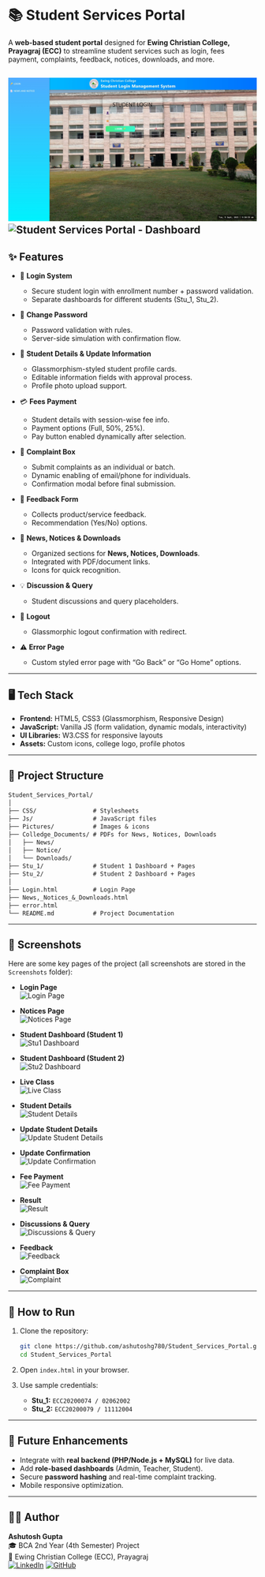 # 📚 Student Services Portal  

A **web-based student portal** designed for **Ewing Christian College, Prayagraj (ECC)** to streamline student services such as login, fees payment, complaints, feedback, notices, downloads, and more.  

![Student Services Portal - Login](Screenshots/1.Login_Page.jpeg)  
![Student Services Portal - Dashboard](Screenshots/3.Stu1_Dashboard.png)  
---
## ✨ Features

* 🔑 **Login System**

  * Secure student login with enrollment number + password validation.
  * Separate dashboards for different students (Stu\_1, Stu\_2).

* 🔄 **Change Password**

  * Password validation with rules.
  * Server-side simulation with confirmation flow.

* 📝 **Student Details & Update Information**

  * Glassmorphism-styled student profile cards.
  * Editable information fields with approval process.
  * Profile photo upload support.

* 💳 **Fees Payment**

  * Student details with session-wise fee info.
  * Payment options (Full, 50%, 25%).
  * Pay button enabled dynamically after selection.

* 📢 **Complaint Box**

  * Submit complaints as an individual or batch.
  * Dynamic enabling of email/phone for individuals.
  * Confirmation modal before final submission.

* 💬 **Feedback Form**

  * Collects product/service feedback.
  * Recommendation (Yes/No) options.

* 📰 **News, Notices & Downloads**

  * Organized sections for **News, Notices, Downloads**.
  * Integrated with PDF/document links.
  * Icons for quick recognition.

* 💡 **Discussion & Query**

  * Student discussions and query placeholders.

* 🚪 **Logout**

  * Glassmorphic logout confirmation with redirect.

* ⚠️ **Error Page**

  * Custom styled error page with “Go Back” or “Go Home” options.

---

## 🖥️ Tech Stack

* **Frontend:** HTML5, CSS3 (Glassmorphism, Responsive Design)
* **JavaScript:** Vanilla JS (form validation, dynamic modals, interactivity)
* **UI Libraries:** W3.CSS for responsive layouts
* **Assets:** Custom icons, college logo, profile photos

---

## 📂 Project Structure

```
Student_Services_Portal/
│
├── CSS/                # Stylesheets
├── Js/                 # JavaScript files
├── Pictures/           # Images & icons
├── Colledge_Documents/ # PDFs for News, Notices, Downloads
│   ├── News/
│   ├── Notice/
│   └── Downloads/
├── Stu_1/              # Student 1 Dashboard + Pages
├── Stu_2/              # Student 2 Dashboard + Pages
│
├── Login.html          # Login Page
├── News,_Notices_&_Downloads.html
├── error.html
└── README.md           # Project Documentation
```

---
## 📸 Screenshots  

Here are some key pages of the project (all screenshots are stored in the `Screenshots` folder):  

- **Login Page**  
  ![Login Page](Screenshots/1.Login_Page.png)  

- **Notices Page**  
  ![Notices Page](Screenshots/2.Notices_Page.png)  

- **Student Dashboard (Student 1)**  
  ![Stu1 Dashboard](Screenshots/3.Stu1_Dashboard.png)  

- **Student Dashboard (Student 2)**  
  ![Stu2 Dashboard](Screenshots/4.Stu2_Dashboard.png)  

- **Live Class**  
  ![Live Class](Screenshots/5.Live_Class.png)  

- **Student Details**  
  ![Student Details](Screenshots/6.Students_Details.png)  

- **Update Student Details**  
  ![Update Student Details](Screenshots/7.Students_Details_Update.png)  

- **Update Confirmation**  
  ![Update Confirmation](Screenshots/7.Students_Details_Update_Confermation_Blur.png)  

- **Fee Payment**  
  ![Fee Payment](Screenshots/8.Fee_Payment.png)  

- **Result**  
  ![Result](Screenshots/9.Result.png)  

- **Discussions & Query**  
  ![Discussions & Query](Screenshots/10.Discussions_&_Query.png)  

- **Feedback**  
  ![Feedback](Screenshots/11.Feedback.png)  

- **Complaint Box**  
  ![Complaint](Screenshots/12.Complaint.png)  

---

## 🚀 How to Run

1. Clone the repository:

   ```bash
   git clone https://github.com/ashutoshg780/Student_Services_Portal.git
   cd Student_Services_Portal
   ```
2. Open `index.html` in your browser.
3. Use sample credentials:

   * **Stu\_1:** `ECC20200074 / 02062002`
   * **Stu\_2:** `ECC20200079 / 11112004`

---

## 📌 Future Enhancements

* Integrate with **real backend (PHP/Node.js + MySQL)** for live data.
* Add **role-based dashboards** (Admin, Teacher, Student).
* Secure **password hashing** and real-time complaint tracking.
* Mobile responsive optimization.

---

## 👨‍💻 Author  

**Ashutosh Gupta**  
🎓 BCA 2nd Year (4th Semester) Project  
🏫 Ewing Christian College (ECC), Prayagraj  
[![LinkedIn](https://img.shields.io/badge/LinkedIn-Connect-blue?logo=linkedin)](https://www.linkedin.com/in/ashutoshg780) 
[![GitHub](https://img.shields.io/badge/GitHub-Profile-black?logo=github)](https://github.com/ashutoshg780)


